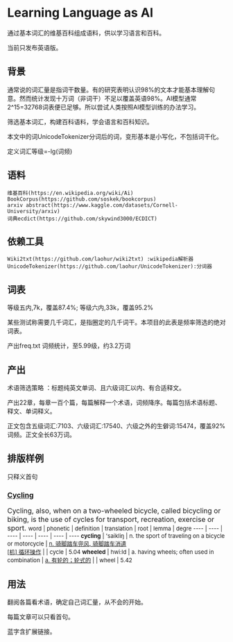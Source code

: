 # Learning Language as AI

通过基本词汇的维基百科组成语料，供以学习语言和百科。

当前只发布英语版。

## 背景
通常说的词汇量是指词干数量。有的研究表明认识98%的文本才能基本理解句意。然而统计发现十万词（非词干）不足以覆盖英语98%。AI模型通常2^15=32768词表便已足够。所以尝试人类按照AI模型训练的办法学习。

筛选基本词汇，构建百科语料，学会语言和百科知识。

本文中的词UnicodeTokenizer分词后的词，变形基本是小写化，不包括词干化。

定义词汇等级=-lg(词频)

## 语料
    维基百科(https://en.wikipedia.org/wiki/Ai)
    BookCorpus(https://github.com/soskek/bookcorpus)
    arxiv abstract(https://www.kaggle.com/datasets/Cornell-University/arxiv) 
    词典ecdict(https://github.com/skywind3000/ECDICT)

## 依赖工具
    Wiki2txt(https://github.com/laohur/wiki2txt) :wikipedia解析器
    UnicodeTokenizer(https://github.com/laohur/UnicodeTokenizer):分词器

## 词表
等级五内,7k，覆盖87.4%; 等级六内,33k，覆盖95.2%

某些测试称需要几千词汇，是指圈定的几千词干。本项目的此表是频率筛选的绝对词表。

产出freq.txt  词频统计，至5.99级，约3.2万词

##  产出
术语筛选策略 ：标题纯英文单词、且六级词汇以内、有合适释文。

产出22章，每章一百个篇，每篇解释一个术语，词频降序。每篇包括术语标题、释文、单词释义。

正文包含五级词汇:7103、六级词汇:17540、六级之外的生僻词:15474，覆盖92%词频。正文全长63万词。

##  排版样例
只释义首句
### <a href=https://en.wikipedia.org/wiki/Cycling>Cycling</a>
<font size=3>Cycling, also, when on a two-wheeled bicycle, called bicycling or biking, is the use of cycles for transport, recreation, exercise or sport. </font>
<font size=2>
word | phonetic | definition | translation | root | lemma | degre
---- | ---- | ---- | ---- | ---- | ---- | ----
<b>cycling</b> | 'saikliŋ | n. the sport of traveling on a bicycle or motorcycle | <a href=https://en.wikipedia.org/wiki/cycling>n. 骑脚踏车兜风, 骑脚踏车消遣<br>[机] 循环操作</a> |  | cycle | 5.04
<b>wheeled</b> | hwi:ld | a. having wheels; often used in combination | <a href=https://en.wikipedia.org/wiki/wheeled>a. 有轮的；轮式的</a> |  | wheel | 5.42</font>

## 用法
翻阅各篇看术语，确定自己词汇量，从不会的开始。

每篇文章可以只看首句。

蓝字含扩展链接。